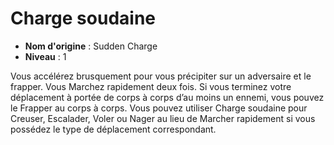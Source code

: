 # Charge soudaine

 * **Nom d'origine** : Sudden Charge
 * **Niveau** : 1


<p>Vous accélérez brusquement pour vous précipiter sur un adversaire et le frapper. Vous Marchez rapidement deux fois. Si vous terminez votre déplacement à portée de corps à corps d’au moins un ennemi, vous pouvez le Frapper au corps à corps. Vous pouvez utiliser Charge soudaine pour Creuser, Escalader, Voler ou Nager au lieu de Marcher rapidement si vous possédez le type de déplacement correspondant.</p>